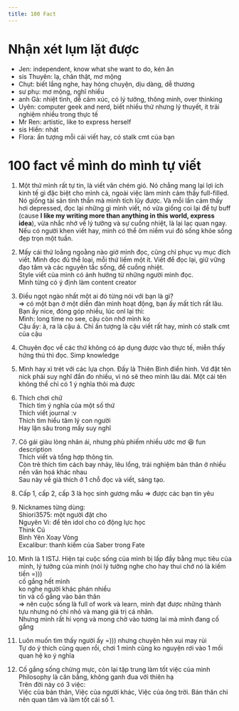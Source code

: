 ```yaml
---
title: 100 Fact
---
```


# Nhận xét lụm lặt được 
+ Jen: independent, know what she want to do, kén ăn
+ sis Thuyên: lạ, chân thật, mơ mộng
+ Chụt: biết lắng nghe, hay hóng chuyện, dịu dàng, dễ thương
+ sư phụ: mơ mộng, nghĩ nhiều
+ anh Gà: nhiệt tình, dễ cảm xúc, có lý tưởng, thông minh, over thinking
+ Uyên: computer geek and nerd, biết nhiều thứ nhưng lý thuyết, ít trải nghiệm nhiều trong thực tế
+ Mr Ren: artistic, like to express herself
+ sis Hiền: nhát
+ Flora: ấn tượng mỗi cái viết hay, có stalk cmt của bạn

# 100 fact về mình do mình tự viết
1. Một thứ mình rất tự tin, là viết văn chém gió. Nó chẳng mang lại lợi ích kinh tế gì đặc biệt cho mình cả, ngoài việc làm mình cảm thấy full-filled. Nó giống tài sản tinh thần mà mình tích lũy được. Và mỗi lần cảm thấy hơi depressed, đọc lại những gì mình viết, nó vừa giống coi lại để tự buff (cause **I like my writing more than anything in this world, express idea**),  vừa nhắc nhớ về lý tưởng và sự cuồng nhiệt, là lại lạc quan ngay. <br/>
Nếu có người khen viết hay, mình có thể ôm niềm vui đó sống khỏe sống đẹp trọn một tuần.

2. Mấy cái thứ loằng ngoằng nào giờ mình đọc, cũng chỉ phục vụ mục đích viết. Mình đọc đủ thể loại, mỗi thứ liếm một ít. Viết để đọc lại, giữ vững đạo tâm và các nguyên tắc sống, để cuồng nhiệt.<br/>
Style viết của mình có ảnh hưởng từ những người mình đọc.<br/>
Mình từng có ý định làm content creator

3. Điều ngọt ngào nhất một ai đó từng nói với bạn là gì?<br/>
=> có một bạn ở một diễn đàn mình hoạt động, bạn ấy mất tích rất lâu. Bạn ấy nice, đóng góp nhiều, lúc onl lại thì:<br/>
Mình: long time no see, cậu còn nhớ mình ko<br/>
Cậu ấy: à, ra là cậu á. Chỉ ấn tượng là cậu viết rất hay, mình có stalk cmt của cậu

4. Chuyên đọc về các thứ không có áp dụng được vào thực tế, miễn thấy hứng thú thì đọc. Simp knowledge

5. Mình hay xì trét với các lựa chọn. Đấy là Thiên Bình điển hình. Vd đặt tên nick phải suy nghĩ đắn đo nhiều, vì nó sẽ theo mình lâu dài. Một cái tên không thể chỉ có 1 ý nghĩa thôi mà được

6. Thích chơi chữ<br/>
Thích tìm ý nghĩa của một số thứ<br/>
Thích viết journal :v<br/>
Thích tìm hiểu tâm lý con người<br/>
Hay lặn sâu trong mấy suy nghĩ<br/>

7. Cô gái giàu lòng nhân ái, nhưng phù phiếm nhiều ước mơ 😆 fun description<br/>
Thích viết và tổng hợp thông tin. <br/>
Còn trẻ thích tìm cách bay nhảy, lêu lổng, trải nghiệm bản thân ở nhiều nền văn hoá khác nhau<br/>
Sau này về già thích ở 1 chỗ đọc và viết, sáng tạo.

8. Cấp 1, cấp 2, cấp 3 là học sinh gương mẫu => được các bạn tin yêu <br/>

9. Nicknames từng dùng:<br/>
Shiori3575: một người đặt cho<br/>
Nguyên Vi: để tên idol cho có động lực học<br/>
Think Cú<br/>
Bình Yên Xoay Vòng<br/>
Excalibur: thanh kiếm của Saber trong Fate

10. Mình là 1 ISTJ. Hiện tại cuộc sống của mình bị lấp đầy bằng mục tiêu của mình, lý tưởng của mình (nói lý tưởng nghe cho hay thui chớ nó là kiếm tiền =))) <br>
cố gắng hết mình<br>
ko nghe người khác phán nhiều<br>
tin và cố gắng vào bản thân<br>
=> nên cuộc sống là full of work và learn, mình đạt được những thành tựu nhưng nó chỉ nhỏ và mang giá trị cá nhân. <br>
Nhưng mình rất hi vọng và mong chờ vào tương lai mà mình đang cố gắng 

11. Luôn muốn tìm thấy người ấy =))) nhưng chuyện hên xui may rủi<br> 
Tự do ý thích cũng quen rồi, chơi 1 mình cũng ko nguyện rơi vào 1 mối quan hệ ko ý nghĩa 

13. Cố gắng sống chừng mực, còn lại tập trung làm tốt việc của mình<br>
Philosophy là cân bằng, không ganh đua với thiên hạ <br>
Trên đời này có 3 việc: <br>
Việc của bản thân, Việc của người khác, Việc của ông trời. Bản thân chỉ nên quan tâm và làm tốt cái số 1.
